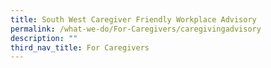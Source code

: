 ```yaml
---
title: South West Caregiver Friendly Workplace Advisory
permalink: /what-we-do/For-Caregivers/caregivingadvisory
description: ""
third_nav_title: For Caregivers
---
```

